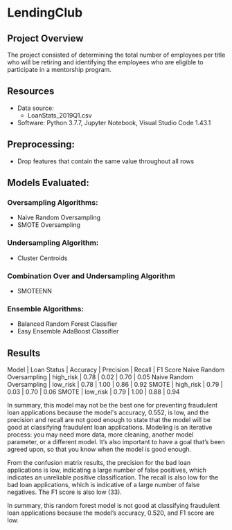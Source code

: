 # LendingClub

## Project Overview
The project consisted of determining the total number of employees per title who will be retiring and identifying the employees who are eligible to participate in a mentorship program.

## Resources
- Data source:
    - LoanStats_2019Q1.csv
- Software: Python 3.7.7, Jupyter Notebook, Visual Studio Code 1.43.1

## Preprocessing:
* Drop features that contain the same value throughout all rows


## Models Evaluated:
### Oversampling Algorithms:
* Naive Random Oversampling
* SMOTE Oversampling
### Undersampling Algorithm:
* Cluster Centroids
### Combination Over and Undersampling Algorithm 
* SMOTEENN
### Ensemble Algorithms:
* Balanced Random Forest Classifier
* Easy Ensemble AdaBoost Classifier

## Results
Model | Loan Status | Accuracy | Precision | Recall | F1 Score
Naive Random Oversampling | high_risk | 0.78 | 0.02 | 0.70 | 0.05
Naive Random Oversampling | low_risk | 0.78 | 1.00 | 0.86 | 0.92
SMOTE | high_risk | 0.79 | 0.03 | 0.70 | 0.06
SMOTE | low_risk | 0.79 | 1.00 | 0.88 | 0.94


In summary, this model may not be the best one for preventing fraudulent loan applications because the model's accuracy, 0.552, is low, and the precision and recall are not good enough to state that the model will be good at classifying fraudulent loan applications. Modeling is an iterative process: you may need more data, more cleaning, another model parameter, or a different model. It’s also important to have a goal that’s been agreed upon, so that you know when the model is good enough.

From the confusion matrix results, the precision for the bad loan applications is low, indicating a large number of false positives, which indicates an unreliable positive classification. The recall is also low for the bad loan applications, which is indicative of a large number of false negatives. The F1 score is also low (33).

In summary, this random forest model is not good at classifying fraudulent loan applications because the model’s accuracy, 0.520, and F1 score are low.
